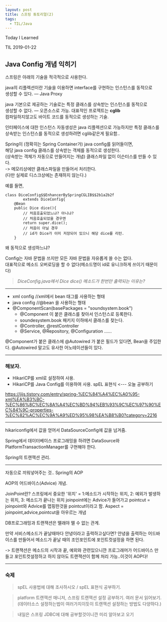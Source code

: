 ```yaml
---
layout: post
title: 스프링 튜토리얼(2)
tags:
  - TIL/Java
---
```


Today I Learned

TIL 2019-01-22

## Java Config 개념 익히기

스프링은 아래의 기술을 적극적으로 사용한다.  

java의 리플렉션이란 기술을 이용하면 interface를 구현하는 인스턴스를 동적으로   
생성할 수 있다. — Java Proxy   

java 기본으로 제공하는 기술로는 특정 클래스를 상속받는 인스턴스를 동적으로   
생성할 수 없다. — 오픈소스로 가능. 대표적인 프로젝트는 **cglib**  
컴파일하지않고도 바이트 코드를 동적으로 생성하는 기술.

인터페이스에 대한 인스턴스 자동생성은 java 리플렉션으로 가능하지만
특정 클래스를 상속받는 인스턴스를 동적으로 생성하려면 cglib같은게 필요함..

Spring이 (정확히는 Spring Container가) java config를 읽어들이면,  
해당 java config 클래스를 상속받는 객체를 동적으로 생성한다.  
(상속받는 객체가 자동으로 만들어지는 개념)
클래스파일 없이 이슨터스를 만들 수 있다.   
-> 메모리상에만 클래스파일을 만들어서 처리한다.  
(다만 실제로 디스크상에는 존재하지 않는다.)



예를 들면,
```
class DiceConfig$$EnhancerBySpringCGLIB$$2b1a2b2f 
        extends DiceConfig{
    @Bean
    public Dice dice(){
        // 처음호출되었느냐? 아니냐?
        // 처음호출되었을 경우엔 
        return super.dice();
        // 처음이 아닐 경우 
        // id가 Dice가 이미 저장되어 있으니 해당 dice를 리턴.
    }
```

왜 동적으로 생성하느냐?

Config는 자바 문법을 쓰지만 모든 자바 문법을 자유롭게 쓸 수는 없다.  
대표적으로 메소드 오버로딩을 할 수 없다(메소드명이 id로 유니크하게 쓰이기 때문이다)

> *DiceConfig.java에서 Dice dice() 메소드가 한번만 출력되는 이유는?*

---

* xml config  //xml에서 bean 태그를 사용하는 형태
* java config //@bean 을 사용하는 형태
* @ComponentScan(basePackages = "soundsystem.book")
  - @Component 이 붙은 클래스를 찾아서 인스턴스로 등록한다.
  - soundesystem.book 패키지 이하에서 클래스를 찾는다.
  - @Controller, @restController
  - @Service, @Repository, @Configuration ......
  
@Component가 붙은 클래스에 @Autowired 가 붙은 필드가 있다면,
Bean을 주입한다.
@Autowired 말고도 유사한 어노테이션들이 있다.

---

### 해보자.
* HikariCP를 xml로 설정하여 사용.
* HikariCP를 Java Config를 이용하여 사용.
spEL 표현식 <--- 오늘 공부하기  

https://jijs.tistory.com/entry/spring-%EC%84%A4%EC%A0%95-xml%EA%B3%BC-%EC%86%8C%EC%8A%A4%EC%BD%94%EB%93%9C%EC%97%90%EC%84%9C-properties-%EC%82%AC%EC%9A%A9%ED%95%98%EA%B8%B0?category=2216


---

hikariconfig에서 값을 얻어서 DataSourceConfig에 값을 넘겨줌.

Spring에서 데이터베이스 프로그래밍을 하려면
DataSource와 PlatformTransactionManager를 구현해야 한다.

Spring의 트랜잭션 관리.

---

자동으로 끼워넣어주는 것.. Spring의 AOP

AOP의 어드바이스(Advice) 개념.



JoinPoint란?
스프링에서 중요한 '위치' = 1:메소드가 시작하는 위치, 2: 예외가 발생하는 위치, 3: 메소드가 끝나는 위치
joinpoint에는 Advice가 들어가고
pointcut = joinpoint와 Advice를 맵핑한것을 pointcut이라고 함.
Aspect = joinpoint,advice,pointcut을 아우르는 개념

DB프로그래밍과 트랜잭션은 뗄래야 뗄 수 없는 관계.

만약 서비스메소드가 끝날때마다 안녕이라고 출력하고싶다면?
안녕을 출력하는 어드바이스를 만들어서 메소드가 끝날 때의 조인포인트에 포인트컷설정을 하면 된다. 

-> 트랜잭션은 메소드의 시작과 끝, 예외와 관련있으니깐 프로그래머가 어드바이스 만들고 포인트컷설정하고 하지 않아도 트랜잭션이 함께 처리 가능..이것이 AOP다!

---
### 숙제
> spEL 사용법에 대해 조사하시오 / spEL 표현식 공부하기.

> platform 트랜잭션 매니저, 스프링 트랜잭션 설정 공부하기. 여러 문서 읽어보기.
  (데이터소스 설정하는법이 여러가지이듯이 트랜잭션 설정하는 방법도 다양하다.)

> 내일은 스프링 JDBC에 대해 공부할것이니깐 미리 알아보고 오기
